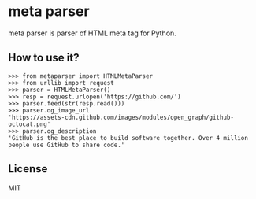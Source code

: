 # meta parser

meta parser is parser of HTML meta tag for Python.


## How to use it?

```
>>> from metaparser import HTMLMetaParser
>>> from urllib import request
>>> parser = HTMLMetaParser()
>>> resp = request.urlopen('https://github.com/')
>>> parser.feed(str(resp.read()))
>>> parser.og_image_url
'https://assets-cdn.github.com/images/modules/open_graph/github-octocat.png'
>>> parser.og_description
'GitHub is the best place to build software together. Over 4 million people use GitHub to share code.'
```


## License

MIT
